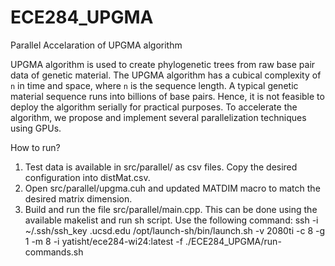 # ECE284_UPGMA

Parallel Accelaration of UPGMA algorithm

UPGMA algorithm is used to create phylogenetic trees from raw base pair data of genetic material. The UPGMA algorithm has a cubical complexity of `n` in time and space, where `n` is the sequence length. A typical genetic material sequence runs into billions of base pairs. Hence, it is not feasible to deploy the algorithm serially for practical purposes. To accelerate the algorithm, we propose and implement several parallelization techniques using GPUs.

How to run?
1. Test data is available in src/parallel/ as csv files. Copy the desired configuration into distMat.csv.
2. Open src/parallel/upgma.cuh and updated MATDIM macro to match the desired matrix dimension.
3. Build and run the file src/parallel/main.cpp. This can be done using the available makelist and run sh script.
   Use the following command: ssh -i ~/.ssh/ssh_key  <dsmlp-login>.ucsd.edu /opt/launch-sh/bin/launch.sh -v 2080ti -c 8 -g 1 -m 8 -i yatisht/ece284-wi24:latest -f ./ECE284_UPGMA/run-commands.sh
